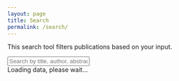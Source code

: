 ```yaml
---
layout: page
title: Search
permalink: /search/
---
```


This search tool filters publications based on your input.

<input type="text" id="search-input" placeholder="Search by title, author, abstract, keyword, journal, or DOI.">

<div id="loading">Loading data, please wait...</div>
<div id="search-results"></div>

<script src="{{ site.url }}{{ site.baseurl }}/assets/js/search.js"></script>

